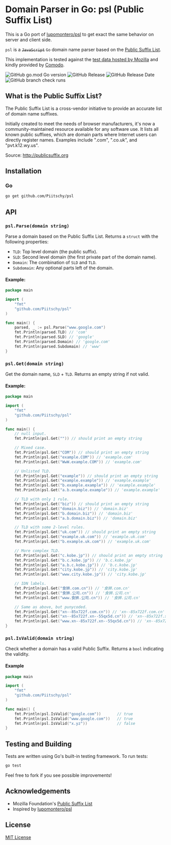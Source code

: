 

# Domain Parser in Go: psl (Public Suffix List)

This is a Go port of [lupomontero/psl](https://github.com/lupomontero/psl) to get exact the same behavior on server and client side.

`psl` is a ~~`JavaScript`~~ `Go` domain name parser based on the
[Public Suffix List](https://publicsuffix.org/).

This implementation is tested against the
[test data hosted by Mozilla](http://mxr.mozilla.org/mozilla-central/source/netwerk/test/unit/data/test_psl.txt?raw=1)
and kindly provided by [Comodo](https://www.comodo.com/).

![GitHub go.mod Go version](https://img.shields.io/github/go-mod/go-version/Piitschy/psl)
![GitHub Release](https://img.shields.io/github/v/release/Piitschy/psl)
![GitHub Release Date](https://img.shields.io/github/release-date/Piitschy/psl)
![GitHub branch check runs](https://img.shields.io/github/check-runs/Piitschy/psl/main)

## What is the Public Suffix List?

The Public Suffix List is a cross-vendor initiative to provide an accurate list of domain name suffixes.

Initially created to meet the needs of browser manufacturers, it's now a community-maintained resource available for any software use. It lists all known public suffixes, which are domain parts where Internet users can directly register names. Examples include ".com", ".co.uk", and "pvt.k12.wy.us".

Source: http://publicsuffix.org

## Installation

### Go

```sh
go get github.com/Piitschy/psl
```

## API

### `psl.Parse(domain string)`

Parse a domain based on the Public Suffix List. Returns a `struct` with the following properties:

* `TLD`: Top level domain (the public suffix).
* `SLD`: Second level domain (the first private part of the domain name).
* `Domain`: The combination of `SLD` and `TLD`.
* `Subdomain`: Any optional parts left of the domain.

#### Example:

```go
package main

import (
    "fmt"
    "github.com/Piitschy/psl"
)

func main() {
    parsed, _ := psl.Parse("www.google.com")
    fmt.Println(parsed.TLD) // 'com'
    fmt.Println(parsed.SLD) // 'google'
    fmt.Println(parsed.Domain) // 'google.com'
    fmt.Println(parsed.Subdomain) // 'www'
}
```

### `psl.Get(domain string)`

Get the domain name, `SLD` + `TLD`. Returns an empty string if not valid.

#### Example:

```go
package main

import (
    "fmt"
    "github.com/Piitschy/psl"
)

func main() {
    // null input.
    fmt.Println(psl.Get("")) // should print an empty string

    // Mixed case.
    fmt.Println(psl.Get("COM")) // should print an empty string
    fmt.Println(psl.Get("example.COM")) // 'example.com'
    fmt.Println(psl.Get("WwW.example.COM")) // 'example.com'

    // Unlisted TLD.
    fmt.Println(psl.Get("example")) // should print an empty string
    fmt.Println(psl.Get("example.example")) // 'example.example'
    fmt.Println(psl.Get("b.example.example")) // 'example.example'
    fmt.Println(psl.Get("a.b.example.example")) // 'example.example'

    // TLD with only 1 rule.
    fmt.Println(psl.Get("biz")) // should print an empty string
    fmt.Println(psl.Get("domain.biz")) // 'domain.biz'
    fmt.Println(psl.Get("b.domain.biz")) // 'domain.biz'
    fmt.Println(psl.Get("a.b.domain.biz")) // 'domain.biz'

    // TLD with some 2-level rules.
    fmt.Println(psl.Get("uk.com")) // should print an empty string
    fmt.Println(psl.Get("example.uk.com")) // 'example.uk.com'
    fmt.Println(psl.Get("b.example.uk.com")) // 'example.uk.com'

    // More complex TLD.
    fmt.Println(psl.Get("c.kobe.jp")) // should print an empty string
    fmt.Println(psl.Get("b.c.kobe.jp")) // 'b.c.kobe.jp'
    fmt.Println(psl.Get("a.b.c.kobe.jp")) // 'b.c.kobe.jp'
    fmt.Println(psl.Get("city.kobe.jp")) // 'city.kobe.jp'
    fmt.Println(psl.Get("www.city.kobe.jp")) // 'city.kobe.jp'

    // IDN labels.
    fmt.Println(psl.Get("食狮.com.cn")) // '食狮.com.cn'
    fmt.Println(psl.Get("食狮.公司.cn")) // '食狮.公司.cn'
    fmt.Println(psl.Get("www.食狮.公司.cn")) // '食狮.公司.cn'

    // Same as above, but punycoded.
    fmt.Println(psl.Get("xn--85x722f.com.cn")) // 'xn--85x722f.com.cn'
    fmt.Println(psl.Get("xn--85x722f.xn--55qx5d.cn")) // 'xn--85x722f.xn--55qx5d.cn'
    fmt.Println(psl.Get("www.xn--85x722f.xn--55qx5d.cn")) // 'xn--85x722f.xn--55qx5d.cn'
}

```

### `psl.IsValid(domain string)`

Check whether a domain has a valid Public Suffix. Returns a `bool` indicating the validity.

#### Example

```go
package main

import (
    "fmt"
    "github.com/Piitschy/psl"
)

func main() {
    fmt.Println(psl.IsValid("google.com"))       // true
    fmt.Println(psl.IsValid("www.google.com"))   // true
    fmt.Println(psl.IsValid("x.yz"))             // false
}
```

## Testing and Building

Tests are written using Go's built-in testing framework. To run tests:

```sh
go test
```

Feel free to fork if you see possible improvements!

## Acknowledgements

* Mozilla Foundation's [Public Suffix List](https://publicsuffix.org/)
* Inspired by [lupomontero/psl](https://github.com/lupomontero/psl)

## License

[MIT License](LICENSE.md)
